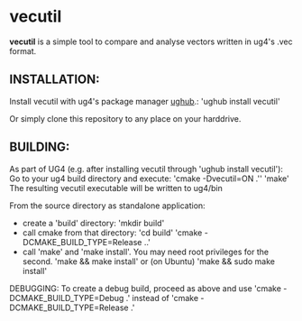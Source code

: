 # vecutil #

**vecutil** is a simple tool to compare and analyse vectors written in ug4's .vec format.

## INSTALLATION: ##
Install vecutil with ug4's package manager [ughub](https://github.com/UG4/ughub).:
	'ughub install vecutil'

Or simply clone this repository to any place on your harddrive.


## BUILDING: ##
As part of UG4 (e.g. after installing vecutil through 'ughub install vecutil'):
Go to your ug4 build directory and execute:
	'cmake -Dvecutil=ON .''
	'make'
The resulting vecutil executable will be written to ug4/bin


From the source directory as standalone application:
- create a 'build' directory:
	'mkdir build'
- call cmake from that directory:
	'cd build'
	'cmake -DCMAKE_BUILD_TYPE=Release ..'
- call 'make' and 'make install'. You may need root privileges for the second.
	'make && make install'
  or (on Ubuntu)
    'make && sudo make install'


DEBUGGING:
To create a debug build, proceed as above and use
	'cmake -DCMAKE_BUILD_TYPE=Debug .'
instead of
	'cmake -DCMAKE_BUILD_TYPE=Release .'
